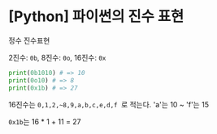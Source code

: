 # [Python] 파이썬의 진수 표현

정수 진수표현 

2진수: `0b`, 8진수: `0o`, 16진수: `0x`

```python
print(0b1010) # => 10
print(0o10) # => 8
print(0x1b) # => 27
```

16진수는 `0,1,2,~8,9,a,b,c,e,d,f `로 적는다. 'a'는 10 ~ 'f'는 15

`0x1b`는 16 * 1 + 11 = 27

